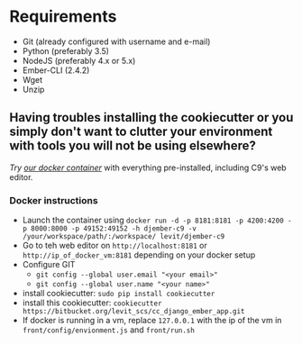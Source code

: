 # Requirements

- Git (already configured with username and e-mail)
- Python (preferably 3.5)
- NodeJS (preferably 4.x or 5.x)
- Ember-CLI (2.4.2)
- Wget
- Unzip

## Having troubles installing the cookiecutter or you simply don't want to clutter your environment with tools you will not be using elsewhere?

*Try [our docker container](https://hub.docker.com/r/levit/djember-c9/)* with everything pre-installed, including C9's web editor.

### Docker instructions

- Launch the container using `docker run -d -p 8181:8181 -p 4200:4200 -p 8000:8000 -p 49152:49152 -h djember-c9 -v /your/workspace/path/:/workspace/ levit/djember-c9`
- Go to teh web editor on `http://localhost:8181` or `http://ip_of_docker_vm:8181` depending on your docker setup
- Configure GIT
    - `git config --global user.email "<your email>"`
    - `git config --global user.name "<your name>"`
- install cookiecutter: `sudo pip install cookiecutter`
- install this cookiecutter: `cookiecutter https://bitbucket.org/levit_scs/cc_django_ember_app.git`
- If docker is running in a vm, replace `127.0.0.1` with the ip of the vm in `front/config/envionment.js` and `front/run.sh`

